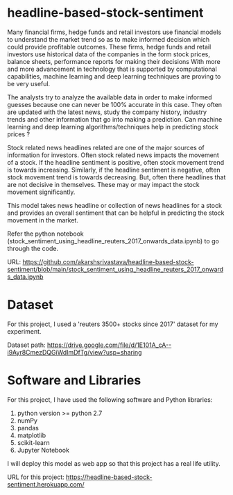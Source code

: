 # headline-based-stock-sentiment

Many financial firms, hedge funds and retail investors use financial models to understand the market trend so as to make informed decision which could provide profitable outcomes. These firms, hedge funds and retail investors use historical data of the companies in the form stock prices, balance sheets, performance reports for making their decisions With more and more advancement in technology that is supported by computational capabilities, machine learning and deep learning techniques are proving to be very useful.

The analysts try to analyze the available data in order to make informed guesses because one can never be 100% accurate in this case. They often are updated with the latest news, study the company history, industry trends and other information that go into making a prediction. Can machine learning and deep learning algorithms/techniques help in predicting stock prices ?

Stock related news headlines related are one of the major sources of information for investors. Often stock related news impacts the movement of a stock. If the headline sentiment is positive, often stock movement trend is towards increasing. Similarly, if the headline sentiment is negative, often stock movement trend is towards decreasing. But, often there headlines that are not decisive in themselves. These may or may impact the stock movement significantly.

This model takes news headline or collection of news headlines for a stock and provides an overall sentiment that can be helpful in predicting the stock movement in the market.

Refer the python notebook (stock_sentiment_using_headline_reuters_2017_onwards_data.ipynb) to go through the code. 

URL: https://github.com/akarshsrivastava/headline-based-stock-sentiment/blob/main/stock_sentiment_using_headline_reuters_2017_onwards_data.ipynb

# Dataset

For this project, I used a 'reuters 3500+ stocks since 2017' dataset for my experiment. 

Dataset path: https://drive.google.com/file/d/1E101A_cA--i9Ayr8CmezDQGiWdImDfTg/view?usp=sharing

# Software and Libraries

For this project, I have used the following software and Python libraries:

1. python version >= python 2.7
2. numPy
3. pandas
4. matplotlib
5. scikit-learn
6. Jupyter Notebook

I will deploy this model as web app so that this project has a real life utility. 

URL for this project: https://headline-based-stock-sentiment.herokuapp.com/


